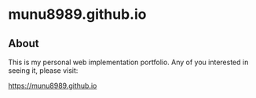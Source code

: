 munu8989.github.io
====================

## About

This is my personal web implementation portfolio.
Any of you interested in seeing it, please visit:

https://munu8989.github.io
